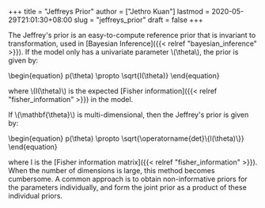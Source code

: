+++
title = "Jeffreys Prior"
author = ["Jethro Kuan"]
lastmod = 2020-05-29T21:01:30+08:00
slug = "jeffreys_prior"
draft = false
+++

The Jeffrey's prior is an easy-to-compute reference prior that is
invariant to transformation, used in [Bayesian Inference]({{< relref "bayesian_inference" >}}). If the model
only has a univariate parameter \\(\theta\\), the prior is given by:

\begin{equation}
p(\theta) \propto \sqrt{I(\theta)}
\end{equation}

where \\(I(\theta)\\) is the expected [Fisher information]({{< relref "fisher_information" >}}) in the model.

If \\(\mathbf{\theta}\\) is multi-dimensional, then the Jeffrey's prior is
given by:

\begin{equation}
p(\theta) \propto \sqrt{\operatorname{det}\\{l(\theta)\\}}
\end{equation}

where I is the [Fisher information matrix]({{< relref "fisher_information" >}}). When the number of
dimensions is large, this method becomes cumbersome. A common approach
is to obtain non-informative priors for the parameters individually,
and form the joint prior as a product of these individual priors.
